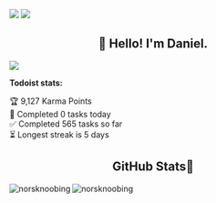 ![](https://komarev.com/ghpvc/?username=NorskNoobing&style=flat-square) <!-- PSGallery-Downloads:START -->[![](https://img.shields.io/badge/PSGallery%20Downloads-1,079-blue?style=flat-square&logo=powershell)](https://www.powershellgallery.com/profiles/NorskNoobing)<!-- PSGallery-Downloads:END -->
<h2 align="center">👋 Hello! I'm Daniel.</h2>
<p align="center">
  <!--
  <a href="https://blog.athulcyriac.in">Website</a> 
  • -->
  
![](https://metrics.lecoq.io/NorskNoobing?template=classic&repositories.forks=true&languages=1&gists=1&notable=1&base=header%2C%20activity%2C%20community%2C%20repositories%2C%20metadata&base.indepth=false&base.hireable=false&base.skip=false&languages=false&languages.limit=8&languages.threshold=0%25&languages.other=false&languages.colors=github&languages.sections=most-used&languages.details=percentage&languages.indepth=false&languages.analysis.timeout=15&languages.analysis.timeout.repositories=7.5&languages.categories=markup%2C%20programming&languages.recent.categories=markup%2C%20programming&languages.recent.load=300&languages.recent.days=14&notable=false&notable.from=organization&notable.repositories=false&notable.indepth=false&notable.types=commit&notable.self=false&gists=false&config.timezone=Europe%2FOslo&config.display=large)

<b>Todoist stats:</b>
  <!-- TODO-IST:START -->
🏆  9,127 Karma Points           
🌸  Completed 0 tasks today           
✅  Completed 565 tasks so far           
⏳  Longest streak is 5 days
<!-- TODO-IST:END -->
</p>

<h2 align="center">GitHub Stats🐙</h2>
<p><img align="left" src="https://github-readme-stats.vercel.app/api?username=norsknoobing&show_icons=true&theme=dracula&locale=en&count_private=true&rank_icon=github" alt="norsknoobing" /></p>
<p><img align="center" src="https://github-readme-stats.vercel.app/api/top-langs?username=norsknoobing&show_icons=true&theme=dracula&locale=en&layout=compact" alt="norsknoobing" /></p>
